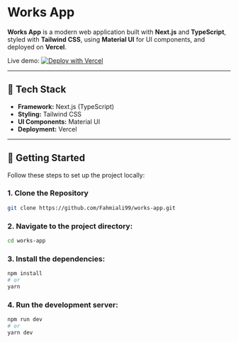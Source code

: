 # Works App

**Works App** is a modern web application built with **Next.js** and **TypeScript**, styled with **Tailwind CSS**, using **Material UI** for UI components, and deployed on **Vercel**.

Live demo: [![Deploy with Vercel](https://vercel.com/button)](https://works-app.vercel.app)

---

## 🧰 Tech Stack

- **Framework:** Next.js (TypeScript)
- **Styling:** Tailwind CSS
- **UI Components:** Material UI
- **Deployment:** Vercel

---

## 🚀 Getting Started

Follow these steps to set up the project locally:

### 1. Clone the Repository

```bash
git clone https://github.com/Fahmiali99/works-app.git
```

### 2. Navigate to the project directory:

```bash
cd works-app
```

### 3. Install the dependencies:

```bash
npm install
# or
yarn
```

### 4. Run the development server:

```bash
npm run dev
# or
yarn dev
```

